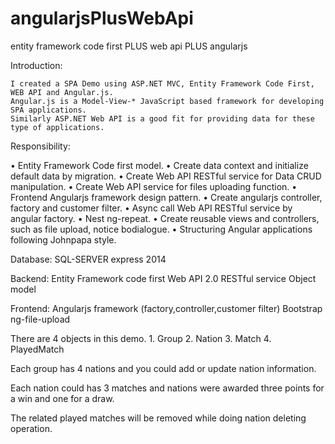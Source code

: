 # angularjsPlusWebApi
entity framework code first PLUS web api PLUS angularjs

Introduction:       

	I created a SPA Demo using ASP.NET MVC, Entity Framework Code First, WEB API and Angular.js. 
	Angular.js is a Model-View-* JavaScript based framework for developing SPA applications. 
	Similarly ASP.NET Web API is a good fit for providing data for these type of applications. 

Responsibility:

•	Entity Framework Code first model.
•	Create data context and initialize default data by migration.
•	Create Web API RESTful service for Data CRUD manipulation.
•	Create Web API service for files uploading function.
•	Frontend Angularjs framework design pattern.
•	Create angularjs controller, factory and customer filter.
•	Async call Web API RESTful service by angular factory.
•	Nest ng-repeat.
•	Create reusable views and controllers, such as file upload, notice bodialogue.
•	Structuring Angular applications following Johnpapa style.
	

Database: SQL-SERVER express 2014

Backend:  Entity Framework code first
          Web API 2.0 RESTful service
          Object model

Frontend: Angularjs framework (factory,controller,customer filter)
          Bootstrap
          ng-file-upload
		  		  
          
There are 4 objects in this demo.
    1. Group
    2. Nation
    3. Match
    4. PlayedMatch
    
Each group has 4 nations and you could add or update nation information.

Each nation could has 3 matches and nations were awarded three points for a win and one for a draw.

The related played matches will be removed while doing nation deleting operation.



          
          


